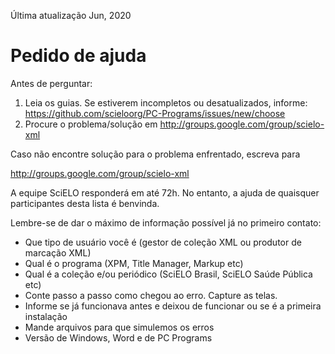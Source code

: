 Última atualização Jun, 2020


# Pedido de ajuda

Antes de perguntar:

1. Leia os guias. Se estiverem incompletos ou desatualizados, informe: <https://github.com/scieloorg/PC-Programs/issues/new/choose>
2. Procure o problema/solução em <http://groups.google.com/group/scielo-xml>


Caso não encontre solução para o problema enfrentado, escreva para

<http://groups.google.com/group/scielo-xml>

A equipe SciELO responderá em até 72h. No entanto, a ajuda de quaisquer participantes desta lista é benvinda.

Lembre-se de dar o máximo de informação possível já no primeiro contato:

- Que tipo de usuário você é (gestor de coleção XML ou produtor de marcação XML)
- Qual é o programa (XPM, Title Manager, Markup etc)
- Qual é a coleção e/ou periódico (SciELO Brasil, SciELO Saúde Pública etc)
- Conte passo a passo como chegou ao erro. Capture as telas.
- Informe se já funcionava antes e deixou de funcionar ou se é a primeira instalação
- Mande arquivos para que simulemos os erros
- Versão de Windows, Word e de PC Programs

